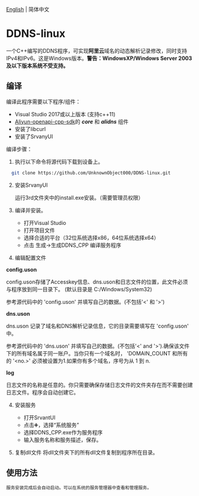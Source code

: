 [English](./README.md) | 简体中文

# DDNS-linux 
一个C++编写的DDNS程序，可实现**阿里云**域名的动态解析记录修改，同时支持IPv4和IPv6。这是Windows版本。**警告：WindowsXP/Windows Server 2003及以下版本系统不受支持。**

## 编译
编译此程序需要以下程序/组件：
  - Visual Studio 2017或以上版本 (支持c++11)
  - <a href="https://github.com/aliyun/aliyun-openapi-cpp-sdk">Aliyun-openapi-cpp-sdk</a>的 ***core*** 和 ***alidns*** 组件
  - 安装了libcurl
  - 安装了SrvanyUI

编译步骤：
  1. 执行以下命令将源代码下载到设备上。
  ```bash
    git clone https://github.com/UnknownObject000/DDNS-linux.git
  ```
  
  2. 安装SrvanyUI
  
      运行3rd文件夹中的install.exe安装。（需要管理员权限）
  2. 编译并安装。
      - 打开Visual Studio
      - 打开项目文件
      - 选择合适的平台（32位系统选择x86，64位系统选择x64）
      - 点击 生成->生成DDNS_CPP 编译服务程序
      
  3. 编辑配置文件
  
   **config.uson**
    
   config.uson存储了Accesskey信息、dns.uson和日志文件的位置，此文件必须与程序放到同一目录下。 (默认目录是 C:/Windows/System32)
    
   参考源代码中的 'config.uson' 并填写自己的数据。(不包括'<' 和 '>')
    
   **dns.uson**
    
   dns.uson 记录了域名和DNS解析记录信息，它的目录需要填写在 'config.uson' 中。
   
   参考源代码中的 'dns.uson' 并填写自己的数据。(不包括'<' and '>').确保该文件下的所有域名属于同一账户。当你只有一个域名时， 'DOMAIN_COUNT 和所有的 '<no.>' 必须被设置为1.如果你有多个域名，序号为从 1 到 n.
   
   **log**
   
   日志文件的名称是任意的。你只需要确保存储日志文件的文件夹存在而不需要创建日志文件。程序会自动创建它。
   
  4. 安装服务
      - 打开SrvantUI
      - 点击➕，选择“系统服务”
      - 选择DDNS_CPP.exe作为服务程序
      - 输入服务名称和服务描述，保存。
  
  5. 复制dll文件
      将dll文件夹下的所有dll文件复制到程序所在目录。
 
 ## 使用方法
    服务安装完成后会自动启动。可以在系统的服务管理器中查看和管理服务。

